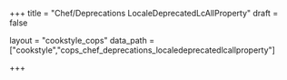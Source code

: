 +++
title = "Chef/Deprecations LocaleDeprecatedLcAllProperty"
draft = false

layout = "cookstyle_cops"
data_path = ["cookstyle","cops_chef_deprecations_localedeprecatedlcallproperty"]

+++

<!-- The content of this page is automatically generated from the
cops_chef_deprecations_localedeprecatedlcallproperty.yml file in github.com/chef/cookstyle/blob/master/docs-chef-io/data/cookstyle/. -->
